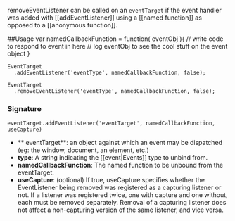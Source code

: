 removeEventListener can be called on an `eventTarget` if the event handler was added with [[addEventListener]] using a [[named function]] as opposed to a [[anonymous function]].

##Usage
    var namedCallbackFunction = function( eventObj ){
        // write code to respond to event in here
        // log eventObj to see the cool stuff on the event object
    }
    
    EventTarget
      .addEventListener('eventType', namedCallbackFunction, false);

    EventTarget
      .removeEventListener('eventType', namedCallbackFunction, false);

### Signature
    eventTarget.addEventListener('eventTarget', namedCallbackFunction, useCapture)

* ** eventTarget**: an object against which an event may be dispatched (eg: the window, document, an element, etc.)
* **type**: A string indicating the [[event|Events]] type to unbind from.
* **namedCallbackFunction**: The named function to be unbound from the eventTarget.
* **useCapture**: (optional) If true, useCapture specifies whether the EventListener being removed was registered as a capturing listener or not. If a listener was registered twice, one with capture and one without, each must be removed separately. Removal of a capturing listener does not affect a non-capturing version of the same listener, and vice versa.

